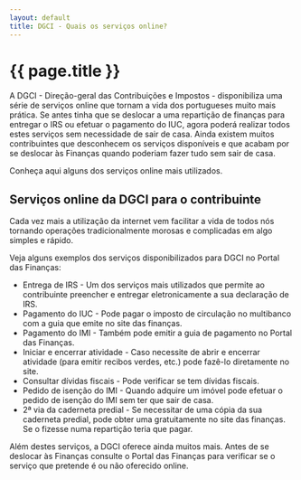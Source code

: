 ```yaml
---
layout: default
title: DGCI - Quais os serviços online?
---
```


# {{ page.title }}

A DGCI - Direção-geral das Contribuições e Impostos - disponibiliza uma série de serviços online que tornam a vida dos portugueses muito mais prática. Se antes tinha que se deslocar a uma repartição de finanças para entregar o IRS ou efetuar o pagamento do IUC, agora poderá realizar todos estes serviços sem necessidade de sair de casa.
Ainda existem muitos contribuintes que desconhecem os serviços disponíveis e que acabam por se deslocar às Finanças quando poderiam fazer tudo sem sair de casa.

Conheça aqui alguns dos serviços online mais utilizados.

## Serviços online da DGCI para o contribuinte

Cada vez mais a utilização da internet vem facilitar a vida de todos nós tornando operações tradicionalmente morosas e complicadas em algo simples e rápido.

Veja alguns exemplos dos serviços disponibilizados para DGCI no Portal das Finanças:

* Entrega de IRS - Um dos serviços mais utilizados que permite ao contribuinte preencher e entregar eletronicamente a sua declaração de IRS.
* Pagamento do IUC - Pode pagar o imposto de circulação no multibanco com a guia que emite no site das finanças.
* Pagamento do IMI - Também pode emitir a guia de pagamento no Portal das Finanças.
* Iniciar e encerrar atividade - Caso necessite de abrir e encerrar atividade (para emitir recibos verdes, etc.) pode fazê-lo diretamente no site.
* Consultar dívidas fiscais - Pode verificar se tem dívidas fiscais.
* Pedido de isenção do IMI - Quando adquire um imóvel pode efetuar o pedido de isenção do IMI sem ter que sair de casa.
* 2ª via da caderneta predial - Se necessitar de uma cópia da sua caderneta predial, pode obter uma gratuitamente no site das finanças. Se o fizesse numa repartição teria que pagar.

Além destes serviços, a DGCI oferece ainda muitos mais. Antes de se deslocar às Finanças consulte o Portal das Finanças para verificar se o serviço que pretende é ou não oferecido online.
